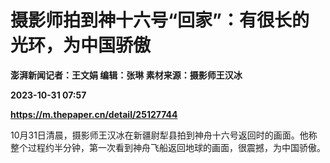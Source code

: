 # 摄影师拍到神十六号“回家”：有很长的光环，为中国骄傲
**澎湃新闻记者：王文娟 编辑：张琳 素材来源：摄影师王汉冰**

**2023-10-31 07:57**

**https://m.thepaper.cn/detail/25127744**

10月31日清晨，摄影师王汉冰在新疆尉犁县拍到神舟十六号返回时的画面。他称整个过程约半分钟，第一次看到神舟飞船返回地球的画面，很震撼，为中国骄傲。